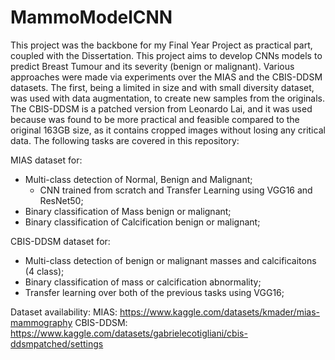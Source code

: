 # MammoModelCNN

This project was the backbone for my Final Year Project as practical part, coupled with the Dissertation. This project aims to develop CNNs models to predict Breast Tumour and its severity (benign or malignant). Various approaches were made via experiments over the MIAS and the CBIS-DDSM datasets. The first, being a limited in size and with small diversity dataset, was used with data augmentation, to create new samples from the originals. The CBIS-DDSM is a patched version from Leonardo Lai, and it was used because was found to be more practical and feasible compared to the original 163GB size, as it contains cropped images without losing any critical data.
The following tasks are covered in this repository:

MIAS dataset for:
  - Multi-class detection of Normal, Benign and Malignant;
    - CNN trained from scratch and Transfer Learning using VGG16 and ResNet50;
  - Binary classification of Mass benign or malignant;
  - Binary classification of Calcification benign or malignant;
  
CBIS-DDSM dataset for:
  - Multi-class detection of benign or malignant masses and calcificaitons (4 class);
  - Binary classification of mass or calcification abnormality;
  - Transfer learning over both of the previous tasks using VGG16;
 
 
Dataset availability:
MIAS: https://www.kaggle.com/datasets/kmader/mias-mammography
CBIS-DDSM: https://www.kaggle.com/datasets/gabrielecotigliani/cbis-ddsmpatched/settings
